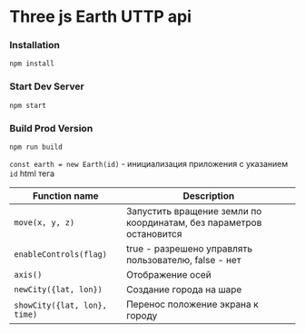 # Three js Earth UTTP api


### Installation

```
npm install
```

### Start Dev Server

```
npm start
```

### Build Prod Version

```
npm run build
```

`const earth = new Earth(id)` - инициализация приложения с указанием `id` html тега

| Function name | Description                    |
| ------------- | ------------------------------ |
|`move(x, y, z)`|Запустить вращение земли по координатам, без параметров остановится|
| `enableControls(flag)`   | true - разрешено управлять пользователю, false - нет |
| `axis()`   | Отображение осей |
| `newCity({lat, lon})`   | Создание города на шаре |
| `showCity({lat, lon}, time)`   | Перенос положение экрана к городу |
